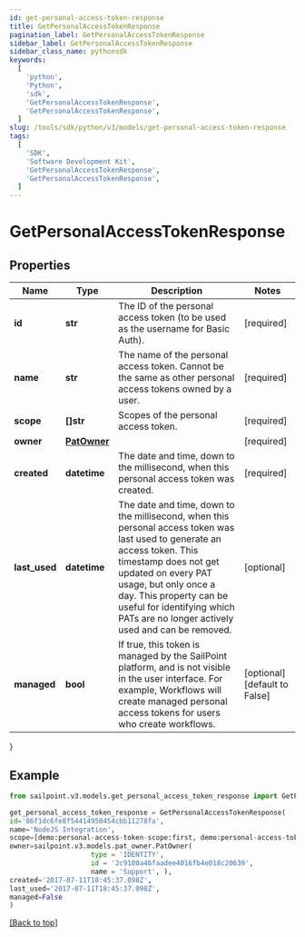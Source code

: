 ```yaml
---
id: get-personal-access-token-response
title: GetPersonalAccessTokenResponse
pagination_label: GetPersonalAccessTokenResponse
sidebar_label: GetPersonalAccessTokenResponse
sidebar_class_name: pythonsdk
keywords:
  [
    'python',
    'Python',
    'sdk',
    'GetPersonalAccessTokenResponse',
    'GetPersonalAccessTokenResponse',
  ]
slug: /tools/sdk/python/v3/models/get-personal-access-token-response
tags:
  [
    'SDK',
    'Software Development Kit',
    'GetPersonalAccessTokenResponse',
    'GetPersonalAccessTokenResponse',
  ]
---
```


# GetPersonalAccessTokenResponse

## Properties

| Name | Type | Description | Notes |
| --- | --- | --- | --- |
| **id** | **str** | The ID of the personal access token (to be used as the username for Basic Auth). | [required] |
| **name** | **str** | The name of the personal access token. Cannot be the same as other personal access tokens owned by a user. | [required] |
| **scope** | **[]str** | Scopes of the personal access token. | [required] |
| **owner** | [**PatOwner**](pat-owner) |  | [required] |
| **created** | **datetime** | The date and time, down to the millisecond, when this personal access token was created. | [required] |
| **last_used** | **datetime** | The date and time, down to the millisecond, when this personal access token was last used to generate an access token. This timestamp does not get updated on every PAT usage, but only once a day. This property can be useful for identifying which PATs are no longer actively used and can be removed. | [optional] |
| **managed** | **bool** | If true, this token is managed by the SailPoint platform, and is not visible in the user interface. For example, Workflows will create managed personal access tokens for users who create workflows. | [optional] [default to False] |

}

## Example

```python
from sailpoint.v3.models.get_personal_access_token_response import GetPersonalAccessTokenResponse

get_personal_access_token_response = GetPersonalAccessTokenResponse(
id='86f1dc6fe8f54414950454cbb11278fa',
name='NodeJS Integration',
scope=[demo:personal-access-token-scope:first, demo:personal-access-token-scope:second],
owner=sailpoint.v3.models.pat_owner.PatOwner(
                    type = 'IDENTITY',
                    id = '2c9180a46faadee4016fb4e018c20639',
                    name = 'Support', ),
created='2017-07-11T18:45:37.098Z',
last_used='2017-07-11T18:45:37.098Z',
managed=False
)

```

[[Back to top]](#)
